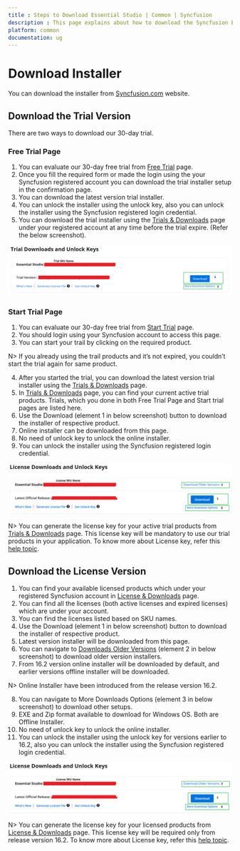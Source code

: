 ```yaml
---
title : Steps to Download Essential Studio | Common | Syncfusion
description : This page explains about how to download the Syncfusion Essential Studio installer based on licensed and trial customer
platform: common
documentation: ug
--- 
```


# Download Installer

You can download the installer from [Syncfusion.com](https://www.syncfusion.com) website. 


## Download the Trial Version

There are two ways to download our 30-day trial.

### Free Trial Page

1. You can evaluate our 30-day free trial from [Free Trial](https://www.syncfusion.com/downloads) page.
2. Once you fill the required form or made the login using the your Syncfusion registered account you can download the trial installer setup in the confirmation page.
3. You can download the latest version trial installer. 
4. You can unlock the installer using the unlock key, also you can unlock the installer using the Syncfusion registered login credential.
5. You can download the trial installer using the [Trials & Downloads](https://www.syncfusion.com/account/manage-trials/downloads) page under your registered account at any time before the trial expire. (Refer the below screenshot).
 
![Trial Downloads](download-images/Download_img1.png)

### Start Trial Page
1. You can evaluate our 30-day free trial from [Start Trial](https://www.syncfusion.com/account/manage-trials/start-trials) page.
2. You should login using your Syncfusion account to access this page.
3. You can start your trail by clicking on the required product. 

N> If you already using the trail products and it’s not expired, you couldn’t start the trial again for same product.

4. After you started the trial, you can download the latest version trial installer using the [Trials & Downloads](https://www.syncfusion.com/account/manage-trials/downloads) page. 
5. In [Trials & Downloads](https://www.syncfusion.com/account/manage-trials/downloads) page, you can find your current active trial products. Trials, which you done in both Free Trial Page and Start trial pages are listed here.
6. Use the Download (element 1 in below screenshot) button to download the installer of respective product.
7. Online installer can be downloaded from this page.
8. No need of unlock key to unlock the online installer.
9. You can unlock the installer using the Syncfusion registered login credential.

![License Downloads](download-images/Download_img2.png)

N> You can generate the license key for your active trial products from [Trials & Downloads](https://www.syncfusion.com/account/manage-trials/downloads) page. This license key will be mandatory to use our trial products in your application. To know more about License key, refer this [help topic](https://help.syncfusion.com/common/essential-studio/licensing/license-key). 


## Download the License Version

1. You can find your available licensed products which under your registered Syncfusion account in [License & Downloads](https://www.syncfusion.com/account/downloads) page.  
2. You can find all the licenses (both active licenses and expired licenses) which are under your account.
3. You can find the licenses listed based on SKU names.
4. Use the Download (element 1 in below screenshot) button to download the installer of respective product.
5. Latest version installer will be downloaded from this page.
6. You can navigate to [Downloads Older Versions](https://www.syncfusion.com/account/downloads/studio) (element 2 in below screenshot) to download older version installers.
7. From 16.2 version online installer will be downloaded by default, and earlier versions offline installer will be downloaded.

N> Online Installer have been introduced from the release version 16.2.

8. You can navigate to More Downloads Options (element 3 in below screenshot) to download other setups.
9. EXE and Zip format available to download for Windows OS. Both are Offline Installer. 
10. No need of unlock key to unlock the online installer.
11. You can unlock the installer using the unlock key for versions earlier to 16.2, also you can unlock the installer using the Syncfusion registered login credential.

![License Downloads](download-images/Download_img3.png)

N> You can generate the license key for your licensed products from [License & Downloads](https://www.syncfusion.com/account/downloads) page. This license key will be required only from release version 16.2. To know more about License key, refer this [help topic](https://help.syncfusion.com/common/essential-studio/licensing/license-key). 
